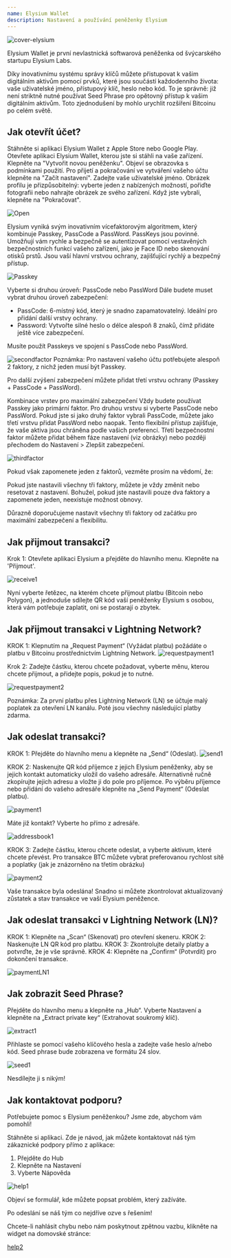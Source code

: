 ```yaml
---
name: Elysium Wallet
description: Nastavení a používání peněženky Elysium
---
```


![cover-elysium](assets/cover.webp)

Elysium Wallet je první nevlastnická softwarová peněženka od švýcarského startupu Elysium Labs.

Díky inovativnímu systému správy klíčů můžete přistupovat k vašim digitálním aktivům pomocí prvků, které jsou součástí každodenního života: vaše uživatelské jméno, přístupový klíč, heslo nebo kód. To je správně: již není striktně nutné používat Seed Phrase pro opětovný přístup k vašim digitálním aktivům. Toto zjednodušení by mohlo urychlit rozšíření Bitcoinu po celém světě.

## Jak otevřít účet?

Stáhněte si aplikaci Elysium Wallet z Apple Store nebo Google Play.
Otevřete aplikaci Elysium Wallet, kterou jste si stáhli na vaše zařízení.
Klepněte na "Vytvořit novou peněženku".
Objeví se obrazovka s podmínkami použití.
Pro přijetí a pokračování ve vytváření vašeho účtu klepněte na "Začít nastavení".
Zadejte vaše uživatelské jméno.
Obrázek profilu je přizpůsobitelný: vyberte jeden z nabízených možností, pořiďte fotografii nebo nahrajte obrázek ze svého zařízení.
Když jste vybrali, klepněte na "Pokračovat".

![Open](assets/open.webp)

Elysium vyniká svým inovativním vícefaktorovým algoritmem, který kombinuje Passkey, PassCode a PassWord.
PassKeys jsou povinné.
Umožňují vám rychle a bezpečně se autentizovat pomocí vestavěných bezpečnostních funkcí vašeho zařízení, jako je Face ID nebo skenování otisků prstů.
Jsou vaší hlavní vrstvou ochrany, zajišťující rychlý a bezpečný přístup.

![Passkey](assets/passkey.webp)

Vyberte si druhou úroveň: PassCode nebo PassWord
Dále budete muset vybrat druhou úroveň zabezpečení:

- PassCode: 6-místný kód, který je snadno zapamatovatelný. Ideální pro přidání další vrstvy ochrany.
- Password: Vytvořte silné heslo o délce alespoň 8 znaků, čímž přidáte ještě více zabezpečení.

Musíte použít Passkeys ve spojení s PassCode nebo PassWord.

![secondfactor](assets/secondfactor.webp)
Poznámka: Pro nastavení vašeho účtu potřebujete alespoň 2 faktory, z nichž jeden musí být Passkey.

Pro další zvýšení zabezpečení můžete přidat třetí vrstvu ochrany (Passkey + PassCode + PassWord).

Kombinace vrstev pro maximální zabezpečení
Vždy budete používat Passkey jako primární faktor. Pro druhou vrstvu si vyberte PassCode nebo PassWord.
Pokud jste si jako druhý faktor vybrali PassCode, můžete jako třetí vrstvu přidat PassWord nebo naopak. Tento flexibilní přístup zajišťuje, že vaše aktiva jsou chráněna podle vašich preferencí.
Třetí bezpečnostní faktor můžete přidat během fáze nastavení (viz obrázky) nebo později přechodem do Nastavení > Zlepšit zabezpečení.

![thirdfactor](assets/thirdfactor.webp)

Pokud však zapomenete jeden z faktorů, vezměte prosím na vědomí, že:

Pokud jste nastavili všechny tři faktory, můžete je vždy změnit nebo resetovat z nastavení.
Bohužel, pokud jste nastavili pouze dva faktory a zapomenete jeden, neexistuje možnost obnovy.

Důrazně doporučujeme nastavit všechny tři faktory od začátku pro maximální zabezpečení a flexibilitu.

## Jak přijmout transakci?

Krok 1: Otevřete aplikaci Elysium a přejděte do hlavního menu. Klepněte na 'Přijmout'.

![receive1](assets/receive1.webp)

Nyní vyberte řetězec, na kterém chcete přijmout platbu (Bitcoin nebo Polygon), a jednoduše sdílejte QR kód vaší peněženky Elysium s osobou, která vám potřebuje zaplatit, oni se postarají o zbytek.

## Jak přijmout transakci v Lightning Network?
KROK 1: Klepnutím na „Request Payment“ (Vyžádat platbu) požádáte o platbu v Bitcoinu prostřednictvím Lightning Network.
![requestpayment1](asset/requestpayment1)

Krok 2: Zadejte částku, kterou chcete požadovat, vyberte měnu, kterou chcete přijmout, a přidejte popis, pokud je to nutné.

![requestpayment2](asset/requestpayment2)

Poznámka: Za první platbu přes Lightning Network (LN) se účtuje malý poplatek za otevření LN kanálu. Poté jsou všechny následující platby zdarma.

## Jak odeslat transakci?

KROK 1: Přejděte do hlavního menu a klepněte na „Send“ (Odeslat).
![send1](assets/send1.webp)

KROK 2: Naskenujte QR kód příjemce z jejich Elysium peněženky, aby se jejich kontakt automaticky uložil do vašeho adresáře.
Alternativně ručně zkopírujte jejich adresu a vložte ji do pole pro příjemce.
Po výběru příjemce nebo přidání do vašeho adresáře klepněte na „Send Payment“ (Odeslat platbu).

![payment1](assets/payment1.webp)

Máte již kontakt? Vyberte ho přímo z adresáře.

![addressbook1](assets/addressbook1.webp)

KROK 3: Zadejte částku, kterou chcete odeslat, a vyberte aktivum, které chcete převést.
Pro transakce BTC můžete vybrat preferovanou rychlost sítě a poplatky (jak je znázorněno na třetím obrázku)

![payment2](assets/payment2.webp)

Vaše transakce byla odeslána! Snadno si můžete zkontrolovat aktualizovaný zůstatek a stav transakce ve vaší Elysium peněžence.

## Jak odeslat transakci v Lightning Network (LN)?

KROK 1: Klepněte na „Scan“ (Skenovat) pro otevření skeneru.
KROK 2: Naskenujte LN QR kód pro platbu.
KROK 3: Zkontrolujte detaily platby a potvrďte, že je vše správně.
KROK 4: Klepněte na „Confirm“ (Potvrdit) pro dokončení transakce.

![paymentLN1](assets/paymentLN1.webp)

## Jak zobrazit Seed Phrase?

Přejděte do hlavního menu a klepněte na „Hub“. Vyberte Nastavení a klepněte na „Extract private key“ (Extrahovat soukromý klíč).

![extract1](assets/extract1.webp)

Přihlaste se pomocí vašeho klíčového hesla a zadejte vaše heslo a/nebo kód.
Seed phrase bude zobrazena ve formátu 24 slov.

![seed1](assets/seed1.webp)

Nesdílejte ji s nikým!

## Jak kontaktovat podporu?

Potřebujete pomoc s Elysium peněženkou? Jsme zde, abychom vám pomohli!

Stáhněte si aplikaci.
Zde je návod, jak můžete kontaktovat náš tým zákaznické podpory přímo z aplikace:

1. Přejděte do Hub
2. Klepněte na Nastavení
3. Vyberte Nápověda

![help1](assets/help1.webp)

Objeví se formulář, kde můžete popsat problém, který zažíváte.

Po odeslání se náš tým co nejdříve ozve s řešením!

Chcete-li nahlásit chybu nebo nám poskytnout zpětnou vazbu, klikněte na widget na domovské stránce:

[help2](assets/help2.webp)